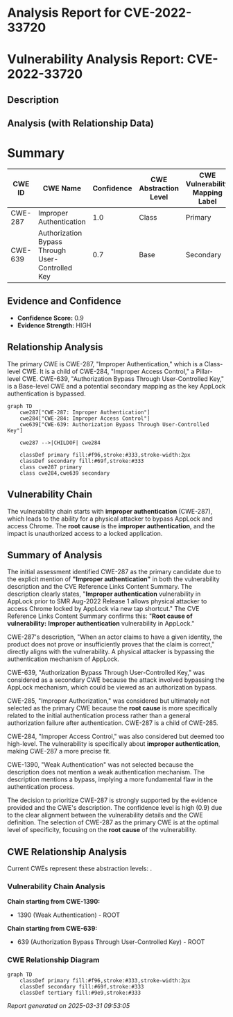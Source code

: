 # Analysis Report for CVE-2022-33720

# Vulnerability Analysis Report: CVE-2022-33720

## Description



## Analysis (with Relationship Data)

# Summary
| CWE ID | CWE Name | Confidence | CWE Abstraction Level | CWE Vulnerability Mapping Label | CWE-Vulnerability Mapping Notes |
|---|---|---|---|---|---|
| CWE-287 | Improper Authentication | 1.0 | Class | Primary | Allowed |
| CWE-639 | Authorization Bypass Through User-Controlled Key | 0.7 | Base | Secondary | Allowed |

## Evidence and Confidence

*   **Confidence Score:** 0.9
*   **Evidence Strength:** HIGH

## Relationship Analysis
The primary CWE is CWE-287, "Improper Authentication," which is a Class-level CWE. It is a child of CWE-284, "Improper Access Control," a Pillar-level CWE. CWE-639, "Authorization Bypass Through User-Controlled Key," is a Base-level CWE and a potential secondary mapping as the key AppLock authentication is bypassed.

```mermaid
graph TD
    cwe287["CWE-287: Improper Authentication"]
    cwe284["CWE-284: Improper Access Control"]
    cwe639["CWE-639: Authorization Bypass Through User-Controlled Key"]
    
    cwe287 -->|CHILDOF| cwe284
    
    classDef primary fill:#f96,stroke:#333,stroke-width:2px
    classDef secondary fill:#69f,stroke:#333
    class cwe287 primary
    class cwe284,cwe639 secondary
```

## Vulnerability Chain
The vulnerability chain starts with **improper authentication** (CWE-287), which leads to the ability for a physical attacker to bypass AppLock and access Chrome. The **root cause** is the **improper authentication**, and the impact is unauthorized access to a locked application.

## Summary of Analysis
The initial assessment identified CWE-287 as the primary candidate due to the explicit mention of **"Improper authentication"** in both the vulnerability description and the CVE Reference Links Content Summary. The description clearly states, "**Improper authentication** vulnerability in AppLock prior to SMR Aug-2022 Release 1 allows physical attacker to access Chrome locked by AppLock via new tap shortcut." The CVE Reference Links Content Summary confirms this: "**Root cause of vulnerability:** **Improper authentication** vulnerability in AppLock."

CWE-287's description, "When an actor claims to have a given identity, the product does not prove or insufficiently proves that the claim is correct," directly aligns with the vulnerability. A physical attacker is bypassing the authentication mechanism of AppLock.

CWE-639, "Authorization Bypass Through User-Controlled Key," was considered as a secondary CWE because the attack involved bypassing the AppLock mechanism, which could be viewed as an authorization bypass.

CWE-285, "Improper Authorization," was considered but ultimately not selected as the primary CWE because the **root cause** is more specifically related to the initial authentication process rather than a general authorization failure after authentication. CWE-287 is a child of CWE-285.

CWE-284, "Improper Access Control," was also considered but deemed too high-level. The vulnerability is specifically about **improper authentication**, making CWE-287 a more precise fit.

CWE-1390, "Weak Authentication" was not selected because the description does not mention a weak authentication mechanism. The description mentions a bypass, implying a more fundamental flaw in the authentication process.

The decision to prioritize CWE-287 is strongly supported by the evidence provided and the CWE's description. The confidence level is high (0.9) due to the clear alignment between the vulnerability details and the CWE definition. The selection of CWE-287 as the primary CWE is at the optimal level of specificity, focusing on the **root cause** of the vulnerability.


## CWE Relationship Analysis

Current CWEs represent these abstraction levels: .


### Vulnerability Chain Analysis

**Chain starting from CWE-1390:**
- 1390 (Weak Authentication) - ROOT


**Chain starting from CWE-639:**
- 639 (Authorization Bypass Through User-Controlled Key) - ROOT



### CWE Relationship Diagram

```mermaid
graph TD
    classDef primary fill:#f96,stroke:#333,stroke-width:2px
    classDef secondary fill:#69f,stroke:#333
    classDef tertiary fill:#9e9,stroke:#333
```



*Report generated on 2025-03-31 09:53:05*
